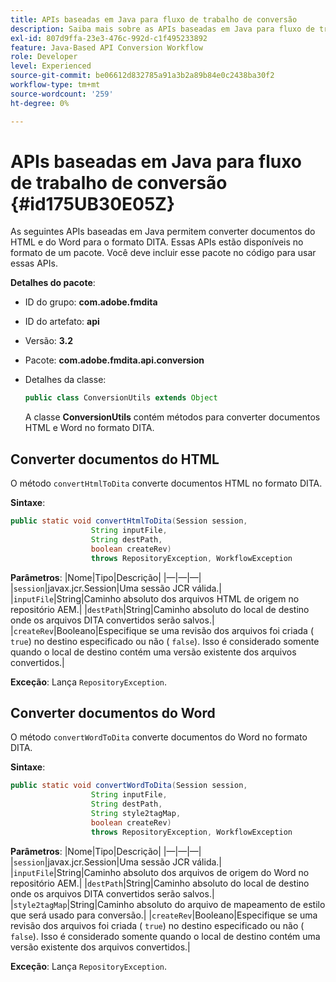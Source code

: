 ```yaml
---
title: APIs baseadas em Java para fluxo de trabalho de conversão
description: Saiba mais sobre as APIs baseadas em Java para fluxo de trabalho de conversão
exl-id: 807d9ffa-23e3-476c-992d-c1f495233892
feature: Java-Based API Conversion Workflow
role: Developer
level: Experienced
source-git-commit: be06612d832785a91a3b2a89b84e0c2438ba30f2
workflow-type: tm+mt
source-wordcount: '259'
ht-degree: 0%

---
```


# APIs baseadas em Java para fluxo de trabalho de conversão {#id175UB30E05Z}

As seguintes APIs baseadas em Java permitem converter documentos do HTML e do Word para o formato DITA. Essas APIs estão disponíveis no formato de um pacote. Você deve incluir esse pacote no código para usar essas APIs.

**Detalhes do pacote**:

- ID do grupo: **com.adobe.fmdita**

- ID do artefato: **api**

- Versão: **3.2**

- Pacote: **com.adobe.fmdita.api.conversion**

- Detalhes da classe:

  ```JAVA
  public class ConversionUtils extends Object
  ```

  A classe **ConversionUtils** contém métodos para converter documentos HTML e Word no formato DITA.


## Converter documentos do HTML

O método `convertHtmlToDita` converte documentos HTML no formato DITA.

**Sintaxe**:

```JAVA
public static void convertHtmlToDita(Session session, 
                  String inputFile, 
                  String destPath, 
                  boolean createRev) 
                  throws RepositoryException, WorkflowException
```

**Parâmetros**:
|Nome|Tipo|Descrição|
|—|—|—|
|`session`|javax.jcr.Session|Uma sessão JCR válida.|
|`inputFile`|String|Caminho absoluto dos arquivos HTML de origem no repositório AEM.|
|`destPath`|String|Caminho absoluto do local de destino onde os arquivos DITA convertidos serão salvos.|
|`createRev`|Booleano|Especifique se uma revisão dos arquivos foi criada \( `true`\) no destino especificado ou não \( `false`\). Isso é considerado somente quando o local de destino contém uma versão existente dos arquivos convertidos.|

**Exceção**:
Lança `RepositoryException`.

## Converter documentos do Word

O método ``convertWordToDita`` converte documentos do Word no formato DITA.

**Sintaxe**:

```JAVA
public static void convertWordToDita(Session session, 
                  String inputFile,
                  String destPath, 
                  String style2tagMap, 
                  boolean createRev) 
                  throws RepositoryException, WorkflowException
```

**Parâmetros**:
|Nome|Tipo|Descrição|
|—|—|—|
|`session`|javax.jcr.Session|Uma sessão JCR válida.|
|`inputFile`|String|Caminho absoluto dos arquivos de origem do Word no repositório AEM.|
|`destPath`|String|Caminho absoluto do local de destino onde os arquivos DITA convertidos serão salvos.|
|`style2tagMap`|String|Caminho absoluto do arquivo de mapeamento de estilo que será usado para conversão.|
|`createRev`|Booleano|Especifique se uma revisão dos arquivos foi criada \( `true`\) no destino especificado ou não \( `false`\). Isso é considerado somente quando o local de destino contém uma versão existente dos arquivos convertidos.|

**Exceção**:
Lança `RepositoryException`.
